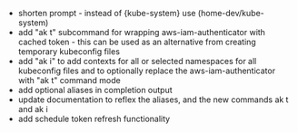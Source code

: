 - shorten prompt - instead of <home-dev> {kube-system} use (home-dev/kube-system)
- add "ak t" subcommand for wrapping aws-iam-authenticator with cached token - this can be used as an alternative from creating temporary kubeconfig files
- add "ak i" to add contexts for all or selected namespaces for all kubeconfig files and to optionally replace the aws-iam-authenticator with "ak t" command mode
- add optional aliases in completion output
- update documentation to reflex the aliases, and the new commands ak t and ak i
- add schedule token refresh functionality